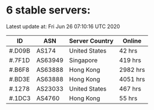 # 6 stable servers:

Latest update at: Fri Jun 26 07:10:16 UTC 2020

| ID | ASN | Server Country | Online |
| -- | --- | -------------- | ------ |
| #.D09B | AS174 | United States | 42 hrs |
| #.7F1D | AS63949 | Singapore | 419 hrs |
| #.B6F8 | AS63888 | Hong Kong | 2982 hrs |
| #.BD3E | AS63888 | Hong Kong | 4051 hrs |
| #.1278 | AS23033 | United States | 467 hrs |
| #.1DC3 | AS4760 | Hong Kong | 55 hrs |


